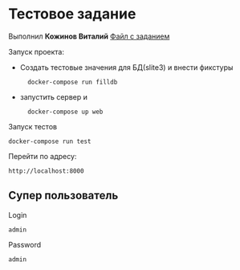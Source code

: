 # Тестовое задание
Выполнил <strong>Кожинов Виталий</strong>
<a href="https://docs.yandex.ru/docs/view?url=ya-mail%3A%2F%2F180988410024962362%2F1.2&name=main.pdf&uid=635589445">Файл с заданием</a>

Запуск проекта:


* Создать тестовые значения для БД(slite3) и внести фикстуры

        docker-compose run filldb

* запустить сервер и 

        docker-compose up web

Запуск тестов

    docker-compose run test

Перейти по адресу:

    http://localhost:8000




## Супер пользователь
Login

    admin

Password

    admin




